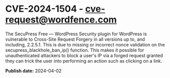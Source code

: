 # CVE-2024-1504 - cve-request@wordfence.com

The SecuPress Free — WordPress Security plugin for WordPress is vulnerable to Cross-Site Request Forgery in all versions up to, and including, 2.2.5.1. This is due to missing or incorrect nonce validation on the secupress_blackhole_ban_ip() function. This makes it possible for unauthenticated attackers to block a user's IP via a forged request granted they can trick the user into performing an action such as clicking on a link.

**Publish date:** 2024-04-02
